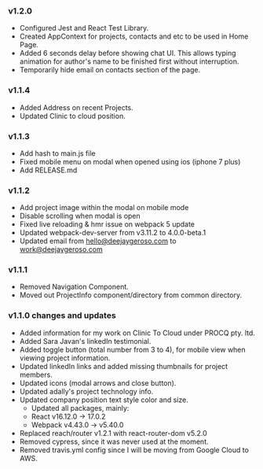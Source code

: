### v1.2.0  

- Configured Jest and React Test Library.  
- Created AppContext for projects, contacts and etc to be used in Home Page.  
- Added 6 seconds delay before showing chat UI. This allows typing animation for author's name to be finished first without interruption.  
- Temporarily hide email on contacts section of the page.  

### v1.1.4
- Added Address on recent Projects.  
- Updated Clinic to cloud position.  

### v1.1.3

- Add hash to main.js file
- Fixed mobile menu on modal when opened using ios (iphone 7 plus)
- Add RELEASE.md

### v1.1.2

- Add project image within the modal on mobile mode
- Disable scrolling when modal is open
- Fixed live reloading & hmr issue on webpack 5 update
- Updated webpack-dev-server from v3.11.2 to 4.0.0-beta.1
- Updated email from hello@deejaygeroso.com to work@deejaygeroso.com

### v1.1.1

- Removed Navigation Component.
- Moved out ProjectInfo component/directory from common directory.

### v1.1.0 changes and updates

- Added information for my work on Clinic To Cloud under PROCQ pty. ltd.
- Added Sara Javan's linkedIn testimonial.
- Added toggle button (total number from 3 to 4), for mobile view when viewing project information.
- Updated linkedIn links and added missing thumbnails for project members.
- Updated icons (modal arrows and close button).
- Updated adally's project technology info.
- Updated company position text style color and size.
  - Updated all packages, mainly:
  - React v16.12.0 -> 17.0.2
  - Webpack v4.43.0 -> v5.40.0
- Replaced reach/router v1.2.1 with react-router-dom v5.2.0
- Removed cypress, since it was never used at the moment.
- Removed travis.yml config since I will be moving from Google Cloud to AWS.
